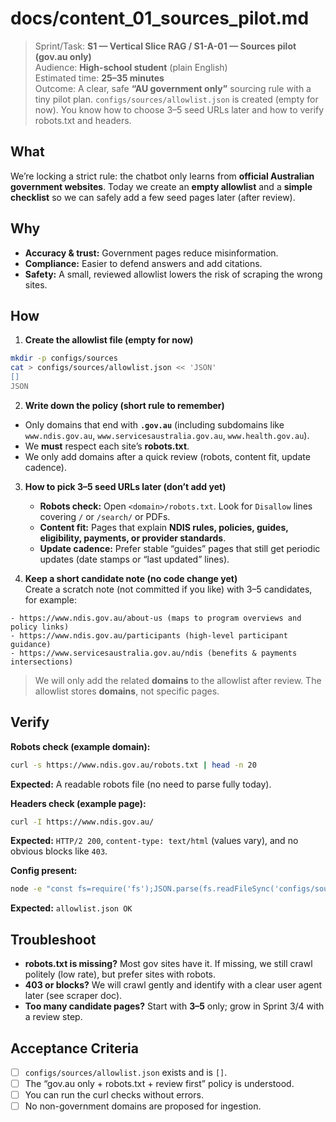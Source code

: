 # docs/content_01_sources_pilot.md

> Sprint/Task: **S1 — Vertical Slice RAG / S1-A-01 — Sources pilot (gov.au only)**  
> Audience: **High-school student** (plain English)  
> Estimated time: **25–35 minutes**  
> Outcome: A clear, safe **“AU government only”** sourcing rule with a tiny pilot plan. `configs/sources/allowlist.json` is created (empty for now). You know how to choose 3–5 seed URLs later and how to verify robots.txt and headers.

## What
We’re locking a strict rule: the chatbot only learns from **official Australian government websites**. Today we create an **empty allowlist** and a **simple checklist** so we can safely add a few seed pages later (after review).

## Why
- **Accuracy & trust:** Government pages reduce misinformation.  
- **Compliance:** Easier to defend answers and add citations.  
- **Safety:** A small, reviewed allowlist lowers the risk of scraping the wrong sites.

## How

1) **Create the allowlist file (empty for now)**
```bash
mkdir -p configs/sources
cat > configs/sources/allowlist.json << 'JSON'
[]
JSON
```

2) **Write down the policy (short rule to remember)**  
- Only domains that end with **`.gov.au`** (including subdomains like `www.ndis.gov.au`, `www.servicesaustralia.gov.au`, `www.health.gov.au`).  
- We **must** respect each site’s **robots.txt**.  
- We only add domains after a quick review (robots, content fit, update cadence).

3) **How to pick 3–5 seed URLs later (don’t add yet)**
   - **Robots check:** Open `<domain>/robots.txt`. Look for `Disallow` lines covering `/` or `/search/` or PDFs.  
   - **Content fit:** Pages that explain **NDIS rules, policies, guides, eligibility, payments, or provider standards**.  
   - **Update cadence:** Prefer stable “guides” pages that still get periodic updates (date stamps or “last updated” lines).

4) **Keep a short candidate note (no code change yet)**  
Create a scratch note (not committed if you like) with 3–5 candidates, for example:
```
- https://www.ndis.gov.au/about-us (maps to program overviews and policy links)
- https://www.ndis.gov.au/participants (high-level participant guidance)
- https://www.servicesaustralia.gov.au/ndis (benefits & payments intersections)
```
> We will only add the related **domains** to the allowlist after review. The allowlist stores **domains**, not specific pages.

## Verify

**Robots check (example domain):**
```bash
curl -s https://www.ndis.gov.au/robots.txt | head -n 20
```
**Expected:** A readable robots file (no need to parse fully today).

**Headers check (example page):**
```bash
curl -I https://www.ndis.gov.au/
```
**Expected:** `HTTP/2 200`, `content-type: text/html` (values vary), and no obvious blocks like `403`.

**Config present:**
```bash
node -e "const fs=require('fs');JSON.parse(fs.readFileSync('configs/sources/allowlist.json','utf8'));console.log('allowlist.json OK');"
```
**Expected:** `allowlist.json OK`

## Troubleshoot
- **robots.txt is missing?** Most gov sites have it. If missing, we still crawl politely (low rate), but prefer sites with robots.  
- **403 or blocks?** We will crawl gently and identify with a clear user agent later (see scraper doc).  
- **Too many candidate pages?** Start with **3–5** only; grow in Sprint 3/4 with a review step.

## Acceptance Criteria
- [ ] `configs/sources/allowlist.json` exists and is `[]`.  
- [ ] The “gov.au only + robots.txt + review first” policy is understood.  
- [ ] You can run the curl checks without errors.  
- [ ] No non-government domains are proposed for ingestion.
